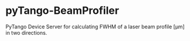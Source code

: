 # pyTango-BeamProfiler

PyTango Device Server for calculating FWHM of a laser beam profile [µm] in two directions.
